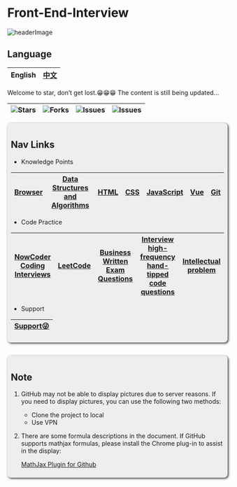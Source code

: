 # Front-End-Interview

![headerImage](https://github.com/halfrost/halfrost/blob/master/icons/header_white_.png)

## Language

| English | [中文](./README.md) |
| ------- | ------------------- |

Welcome to star, don’t get lost.😁😁😁 The content is still being updated...

| <img alt="Stars" src="https://img.shields.io/github/stars/lf2021/Front-End-Interview?style=flat-square&labelColor=343b41"> | <img alt="Forks" src="https://img.shields.io/github/forks/lf2021/Front-End-Interview?style=flat-square&labelColor=343b41"> | <img alt="Issues" src="https://img.shields.io/github/issues/lf2021/Front-End-Interview?style=flat-square&labelColor=343b41"> | <img alt="Issues" src="https://img.shields.io/github/issues-pr/lf2021/Front-End-Interview?style=flat-square&labelColor=343b41"> |
| :------------------------------------------------------------------------------------------------------------------------: | :------------------------------------------------------------------------------------------------------------------------: | :--------------------------------------------------------------------------------------------------------------------------: | :-----------------------------------------------------------------------------------------------------------------------------: |

</div>

<div style="box-shadow:2px 2px 5px #333333; padding: 8px; border-radius: 8px; background-color: #eee">

## Nav Links

- Knowledge Points

| [Browser](./01.浏览器/浏览器.md) | [Data Structures and Algorithms](./02.数据结构与算法/数据结构与算法.md) | [HTML](03.HTML/html.md) | [CSS](./04.CSS/css.md) | [JavaScript](05.JavaScript/js.md) | [Vue](./06.Vue/vue.md) | [Git](./10.git常用指令/git常用指令.md) |
| :------------------------------: | :---------------------------------------------------------------------: | :---------------------: | :--------------------: | :-------------------------------: | :--------------------: | :------------------------------------: |

- Code Practice

| [NowCoder Coding Interviews](./07.算法刷题/牛客网%20-%20剑指offer.md) | [LeetCode](./07.算法刷题/leetcode思路.md) | [Business Written Exam Questions](./07.算法刷题/牛客网%20-%20企业笔试题.md) | [Interview high-frequency hand-tipped code questions](./08.面试高频手撕代码题/面试高频手撕代码题.md) | [Intellectual problem](./09.面试复盘/智力题.md) |
| :-------------------------------------------------------------------: | :---------------------------------------: | :-------------------------------------------------------------------------: | :--------------------------------------------------------------------------------------------------: | :---------------------------------------------: |

<!-- - Interview Record

| [Lee's interview record](./09.面试复盘/Lee的面试记录.md) | [YJJ's interview record](./09.面试复盘/YJJ的面试记录.md) |
| :------------------------------------------------------: | :------------------------------------------------------: |

- Links

| [Cnblogs](https://www.cnblogs.com/muzidaitou) | [Gitee](https://gitee.com/lee_van) | [Nowcoder](https://www.nowcoder.com/profile/549508843) | [Blog](https://lf2021.github.io/) |
| :-------------------------------------------: | :--------------------------------: | :----------------------------------------------------: | :-------------------------------: | -->

- Support

| [Support😜](./images/收款码.png) |
| :------------------------------: |

</div>

<div style="box-shadow:2px 2px 5px #333333; padding: 8px; border-radius: 8px; background-color: #eee; margin: 30px 0;">

## Note

1. GitHub may not be able to display pictures due to server reasons. If you need to display pictures, you can use the following two methods:

   - Clone the project to local
   - Use VPN

2. There are some formula descriptions in the document. If GitHub supports mathjax formulas, please install the Chrome plug-in to assist in the display:

   [MathJax Plugin for Github](https://chrome.google.com/webstore/detail/mathjax-plugin-for-github/ioemnmodlmafdkllaclgeombjnmnbima/related?hl=zh-CN)

</div>
